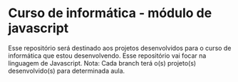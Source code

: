 # Curso de informática - módulo de javascript
Esse repositório será destinado aos projetos desenvolvidos para o curso de informática que estou desenvolvendo. Esse repositório vai focar na linguagem de Javascript.
Nota: Cada branch terá o(s) projeto(s) desenvolvido(s) para determinada aula.
